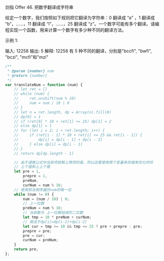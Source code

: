 剑指 Offer 46. 把数字翻译成字符串

给定一个数字，我们按照如下规则把它翻译为字符串：0 翻译成 “a” ，1 翻译成 “b”，……，11 翻译成 “l”，……，25 翻译成 “z”。一个数字可能有多个翻译。请编程实现一个函数，用来计算一个数字有多少种不同的翻译方法。

示例 1:

输入: 12258
输出: 5
解释: 12258 有 5 种不同的翻译，分别是"bccfi", "bwfi", "bczi", "mcfi"和"mzi"

```js
/**
 * @param {number} num
 * @return {number}
 */
var translateNum = function (num) {
    // let ret = []
    // while (num) {
    //     ret.unshift(num % 10)
    //     num = num / 10 | 0
    // }
    // let n = ret.length, dp = Array(n).fill(0)
    // dp[0] = 1
    // if (ret[0] * 10 + ret[1] <= 25) dp[1] = 2
    // else dp[1] = 1
    // for (let i = 2; i < ret.length; i++) {
    //     if (ret[i - 1] * 10 + ret[i] <= 25 && ret[i - 1]) {
    //         dp[i] = dp[i - 1] + dp[i - 2]
    //     } else dp[i] = dp[i - 1]
    // }
    // return dp[dp.length - 1]

    // 由于递推公式中当前项依赖上两项的值，所以这里使用两个变量来存储来优化时间
    // 上个值和上上个值
    let pre = 1,
        prepre = 1,
        preNum,
        curNum = num % 10;
    // 使用除法倒序遍历num的每一位
    while (num != 0) {
        num = (num / 10) | 0;
        // 上一位数
        preNum = num % 10;
        // 当前数与 上一位数组成的二位数
        let tmp = 10 * preNum + curNum;
        // 相当于dp[i]=dp[i-1]+dp[i-2]
        let cur = tmp >= 10 && tmp <= 25 ? pre + prepre : pre;
        prepre = pre;
        pre = cur;
        curNum = preNum;
    }
    return pre;
};
```
